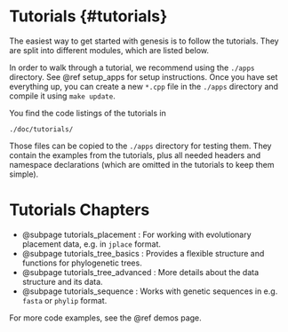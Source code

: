 Tutorials {#tutorials}
===========

<!-- # Getting Started {#tutorials_getting_started} -->

The easiest way to get started with genesis is to follow the tutorials. They are split into
different modules, which are listed below.

In order to walk through a tutorial, we recommend using the `./apps` directory.
See @ref setup_apps for setup instructions. Once you have set everything up, you can create a new
`*.cpp` file in the `./apps` directory and compile it using `make update`.

You find the code listings of the tutorials in

    ./doc/tutorials/

Those files can be copied to the `./apps` directory for testing them. They contain the examples
from the tutorials, plus all needed headers and namespace declarations (which are omitted in the
tutorials to keep them simple).

# Tutorials Chapters

  * @subpage tutorials_placement : For working with evolutionary placement data, e.g. in `jplace` format.
  * @subpage tutorials_tree_basics : Provides a flexible structure and functions for phylogenetic trees.
  * @subpage tutorials_tree_advanced : More details about the data structure and its data.
  * @subpage tutorials_sequence : Works with genetic sequences in e.g. `fasta` or `phylip` format.
  <!-- * @subpage tutorials_utils: Provides auxiliary tools for e.g., file system, logging, math, texts, colors, etc. -->

For more code examples, see the @ref demos page.

<!--
# What Next?

  * inspect the [Namespaces](namespaces.html) list and [Classes](annotated.html) list.
  * look at code, write your own apps and programs.
  * ask at support.
  * contribute code.
  * Do science!
  * Save the world!
-->

